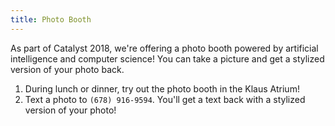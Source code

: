 ```yaml
---
title: Photo Booth
---
```


As part of Catalyst 2018, we're offering a photo booth powered by artificial intelligence and computer science! You can take a picture and get a stylized version of your photo back.

1. During lunch or dinner, try out the photo booth in the Klaus Atrium!
2. Text a photo to `(678) 916-9594`. You'll get a text back with a stylized version of your photo!
